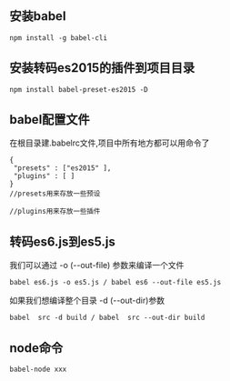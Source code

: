 ## 安装babel

`npm install -g babel-cli `

## 安装转码es2015的插件到项目目录
`npm install babel-preset-es2015 -D`

## babel配置文件
在根目录建.babelrc文件,项目中所有地方都可以用命令了

```
{
 "presets" : ["es2015" ],
 "plugins" : [ ]
}
//presets用来存放一些预设

//plugins用来存放一些插件
```

## 转码es6.js到es5.js

我们可以通过 -o (--out-file) 参数来编译一个文件

`babel es6.js -o es5.js / babel es6 --out-file es5.js`

如果我们想编译整个目录 -d (--out-dir)参数

`babel  src -d build / babel  src --out-dir build`

## node命令

`babel-node xxx`